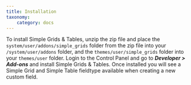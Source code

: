 ```yaml
---
title: Installation
taxonomy:
    category: docs
---
```


To install Simple Grids & Tables, unzip the zip file and place the ``system/user/addons/simple_grids`` folder from the zip file into your ``/system/user/addons`` folder, and the ``themes/user/simple_grids`` folder into your ``themes/user`` folder. Login to the Control Panel and go to ***Developer > Add-ons*** and install Simple Grids & Tables. Once installed you will see a Simple Grid and Simple Table fieldtype available when creating a new custom field.